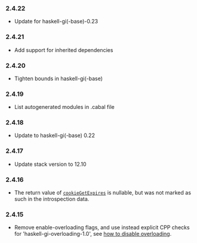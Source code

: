 ### 2.4.22

+ Update for haskell-gi(-base)-0.23

### 2.4.21

+ Add support for inherited dependencies

### 2.4.20

+ Tighten bounds in haskell-gi(-base)

### 2.4.19

+ List autogenerated modules in .cabal file

### 2.4.18

+ Update to haskell-gi(-base) 0.22

### 2.4.17

+ Update stack version to 12.10

### 2.4.16

+ The return value of [`cookieGetExpires`](https://hackage.haskell.org/package/gi-soup/docs/GI-Soup-Structs-Cookie.html#v:cookieGetExpires) is nullable, but was not marked as such in the introspection data.

### 2.4.15

+ Remove enable-overloading flags, and use instead explicit CPP checks for 'haskell-gi-overloading-1.0', see [how to disable overloading](https://github.com/haskell-gi/haskell-gi/wiki/Overloading\#disabling-overloading).
